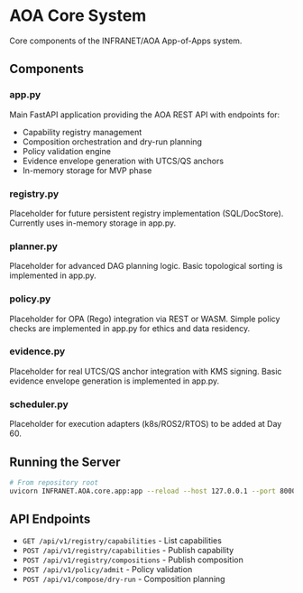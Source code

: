 # AOA Core System

Core components of the INFRANET/AOA App-of-Apps system.

## Components

### app.py
Main FastAPI application providing the AOA REST API with endpoints for:
- Capability registry management
- Composition orchestration and dry-run planning
- Policy validation engine
- Evidence envelope generation with UTCS/QS anchors
- In-memory storage for MVP phase

### registry.py
Placeholder for future persistent registry implementation (SQL/DocStore).
Currently uses in-memory storage in app.py.

### planner.py
Placeholder for advanced DAG planning logic.
Basic topological sorting is implemented in app.py.

### policy.py
Placeholder for OPA (Rego) integration via REST or WASM.
Simple policy checks are implemented in app.py for ethics and data residency.

### evidence.py
Placeholder for real UTCS/QS anchor integration with KMS signing.
Basic evidence envelope generation is implemented in app.py.

### scheduler.py
Placeholder for execution adapters (k8s/ROS2/RTOS) to be added at Day 60.

## Running the Server

```bash
# From repository root
uvicorn INFRANET.AOA.core.app:app --reload --host 127.0.0.1 --port 8000
```

## API Endpoints

- `GET /api/v1/registry/capabilities` - List capabilities
- `POST /api/v1/registry/capabilities` - Publish capability
- `POST /api/v1/registry/compositions` - Publish composition
- `POST /api/v1/policy/admit` - Policy validation
- `POST /api/v1/compose/dry-run` - Composition planning